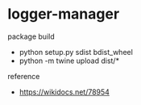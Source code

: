 # logger-manager


package build

* python setup.py sdist bdist_wheel
* python -m twine upload dist/*

reference
* https://wikidocs.net/78954
